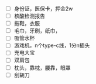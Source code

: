 - [ ] 身份证，医保卡，押金2w
- [ ] 核酸检测报告
- [ ] 拖鞋，衣服
- [ ] 毛巾，牙刷，纸巾，
- [ ] 吸管水杯
- [ ] 游戏机，n个type-c线，1分n插头
- [ ] 充电大宝
- [ ] 双肩包
- [ ] 枕头，靠枕，腰靠，眼罩
- [ ] 刮胡刀